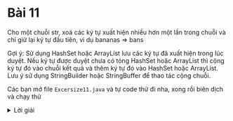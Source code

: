 # Bài 11
Cho một chuỗi str, xoá các ký tự xuất hiện nhiều hơn một lần trong chuỗi và chỉ giữ lại ký tự đầu tiên, vi dụ bananas => bans

Gợi ý: Sử dụng HashSet hoặc ArrayList lưu các ký tự đã xuất hiện trong lúc duyệt. Nếu ký tự được duyệt chưa có tỏng HashSet hoặc ArrayList thì cộng ký tự đó vào chuỗi kết quả và thêm ký tự đó vào HashSet hoặc ArrayList. Lưu ý sử dụng StringBuilder hoặc StringBuffer để thao tác cộng chuỗi.


Các bạn mở file `Excersize11.java` và tự code thử đi nha, xong rồi biên dịch và chạy thử

<details>
    <summary>Lời giải</summary>
    ```

        public class Excersize11 {

            public static void main(String[] args) {
                System.out.println(removeDuplicateChar("bananas"));
                System.out.println(removeDuplicateChar(""));

            }

            public static String removeDuplicateChar(String str) {
                Set<Character> charsPresent = new HashSet<>();
                StringBuilder stringBuilder = new StringBuilder();
                for(int i = 0; i < str.length(); i++) {
                    if (!charsPresent.contains(str.charAt(i))) {
                        stringBuilder.append(str.charAt(i));
                        charsPresent.add(str.charAt(i));
                    }
                }

                return stringBuilder.toString();
            }

        }

    ```
</details>